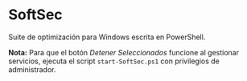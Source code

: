 # SoftSec

Suite de optimización para Windows escrita en PowerShell.

**Nota:** Para que el botón *Detener Seleccionados* funcione al gestionar servicios,
ejecuta el script `start-SoftSec.ps1` con privilegios de administrador.

